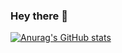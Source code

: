 ### Hey there 👋
[![Anurag's GitHub stats](https://github-readme-stats.vercel.app/api?username=Shashwat61)](https://github.com/anuraghazra/github-readme-stats)

<!--
**Shashwat61/Shashwat61** is a ✨ _special_ ✨ repository because its `README.md` (this file) appears on your GitHub profile.

Here are some ideas to get you started:

- 🔭 I’m currently working on ...
- 🌱 I’m currently learning ...
- 👯 I’m looking to collaborate on ...
- 🤔 I’m looking for help with ...
- 💬 Ask me about ...
- 📫 How to reach me: ...
- 😄 Pronouns: ...
- ⚡ Fun fact: ...
-->
